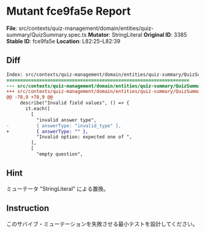 # Mutant fce9fa5e Report

**File**: src/contexts/quiz-management/domain/entities/quiz-summary/QuizSummary.spec.ts
**Mutator**: StringLiteral
**Original ID**: 3385
**Stable ID**: fce9fa5e
**Location**: L82:25–L82:39

## Diff

```diff
Index: src/contexts/quiz-management/domain/entities/quiz-summary/QuizSummary.spec.ts
===================================================================
--- src/contexts/quiz-management/domain/entities/quiz-summary/QuizSummary.spec.ts	original
+++ src/contexts/quiz-management/domain/entities/quiz-summary/QuizSummary.spec.ts	mutated #3385
@@ -78,9 +78,9 @@
     describe("Invalid field values", () => {
       it.each([
         [
           "invalid answer type",
-          { answerType: "invalid_type" },
+          { answerType: "" },
           "Invalid option: expected one of ",
         ],
         [
           "empty question",
```

## Hint

ミューテータ "StringLiteral" による置換。

## Instruction

このサバイブ・ミューテーションを失敗させる最小テストを設計してください。
